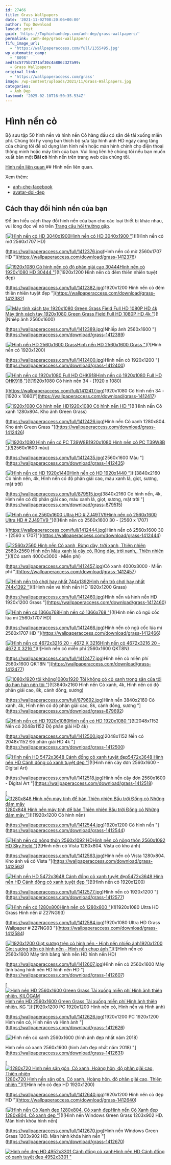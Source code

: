 ```yaml
---
id: 27466
title: Grass Wallpapers
date: '2021-11-02T08:20:06+00:00'
author: Top Download
layout: post
guid: 'https://Tophinhanhdep.com/anh-dep/grass-wallpapers/'
permalink: /anh-dep/grass-wallpapers/
fifu_image_url:
  - 'https://wallpaperaccess.com/full/1355495.jpg'
wp_automatic_camp:
  - '8098'
aed75c5775b7371af30c4a886c327a99:
  - Grass Wallpapers
original_link:
  - 'https://wallpaperaccess.com/grass'
image: /wp-content/uploads/2021/11/Grass-Wallpapers.jpg
categories:
  - Ảnh Đẹp
lastmod: '2025-02-10T16:50:35.534Z'
---
```

# Hình nền cỏ

Bộ sưu tập 50 hình nền và hình nền Cỏ hàng đầu có sẵn để tải xuống miễn phí. Chúng tôi hy vọng bạn thích bộ sưu tập hình ảnh HD ngày càng tăng của chúng tôi để sử dụng làm hình nền hoặc màn hình chính cho điện thoại thông minh hoặc máy tính của bạn. Vui lòng liên hệ chúng tôi nếu bạn muốn xuất bản một **Bãi cỏ** hình nền trên trang web của chúng tôi.

[Hình nền liên quan ](#related) ## Hình nền liên quan.

   
 Xem thêm:

   
- [anh-che-facebook](https://tophinhanhdep.com/anh-che/anh-che-facebook/)
- [avatar-doi-dep](https://tophinhanhdep.com/anh-avatar/avatar-doi-dep/)

## Cách thay đổi hình nền của bạn

Để tìm hiểu cách thay đổi hình nền của bạn cho các loại thiết bị khác nhau, vui lòng đọc về nó trên [Trang câu hỏi thường gặp](https://tophinhanhdep.com/faq/).

  
[[![Hình nền cỏ HD 3040x1900](https://wallpaperaccess.com/full/1355495.jpg)Hình nền cỏ HD 3040x1900 "](https://wallpaperaccess.com/download/grass-1355495)](![Hình nền cỏ mờ 2560x1707 HD)

(https://wallpaperaccess.com/full/1412376.jpg)Hình nền cỏ mờ 2560x1707 HD "](https://wallpaperaccess.com/download/grass-1412376)

[[![1920x1080 Cỏ hình nền có độ phân giải cao 30444](https://wallpaperaccess.com/full/1412378.jpg)Hình nền cỏ 1920x1080 HD 30444 "](https://wallpaperaccess.com/download/grass-1412378)](![1920x1200 Hình nền cỏ đêm thiên nhiên tuyệt đẹp)

(https://wallpaperaccess.com/full/1412382.jpg)1920x1200 Hình nền cỏ đêm thiên nhiên tuyệt đẹp "](https://wallpaperaccess.com/download/grass-1412382)

[[![Máy tính xách tay 1920x1080 Green Grass Field Full HD 1080P HD 4k](https://wallpaperaccess.com/full/1412388.jpg)Máy tính xách tay 1920x1080 Green Grass Field Full HD 1080P HD 4k "](https://wallpaperaccess.com/download/grass-1412388)](![Nhiếp ảnh 2560x1600)

(https://wallpaperaccess.com/full/1412389.jpg)Nhiếp ảnh 2560x1600 "](https://wallpaperaccess.com/download/grass-1412389)

[[![Hình nền HD 2560x1600 Grass](https://wallpaperaccess.com/full/1412390.jpg)Hình nền HD 2560x1600 Grass "](https://wallpaperaccess.com/download/grass-1412390)](![Hình nền cỏ 1920x1200)

(https://wallpaperaccess.com/full/1412400.jpg)Hình nền cỏ 1920x1200 "](https://wallpaperaccess.com/download/grass-1412400)

[[![Hình nền cỏ 1920x1080 Full HD OHK918](https://wallpaperaccess.com/full/1412415.jpg)Hình nền cỏ 1920x1080 Full HD OHK918 "](https://wallpaperaccess.com/download/grass-1412415)](![1920x1080 Cỏ hình nền 34 - [1920 x 1080)

](https://wallpaperaccess.com/full/1412417.jpg)1920x1080 Cỏ hình nền 34 - \[1920 x 1080\]"](https://wallpaperaccess.com/download/grass-1412417)

[[![1920x1080 Cỏ hình nền HD](https://wallpaperaccess.com/full/1412420.jpg)1920x1080 Cỏ hình nền HD "](https://wallpaperaccess.com/download/grass-1412420)](![Hình nền Cỏ xanh 1280x804.  Kho ảnh Green Grass)

(https://wallpaperaccess.com/full/1412426.jpg)Hình nền Cỏ xanh 1280x804. Kho ảnh Green Grass "](https://wallpaperaccess.com/download/grass-1412426)

[[![1920x1080 Hình nền cỏ PC T39W8B](https://wallpaperaccess.com/full/1412432.jpg)1920x1080 Hình nền cỏ PC T39W8B "](https://wallpaperaccess.com/download/grass-1412432)](![2560x1600 màu)

(https://wallpaperaccess.com/full/1412435.jpg)2560x1600 Màu "](https://wallpaperaccess.com/download/grass-1412435)

[[![Hình nền cỏ HD 1920x1440](https://wallpaperaccess.com/full/1412437.jpg)Hình nền cỏ HD 1920x1440 "](https://wallpaperaccess.com/download/grass-1412437)](![3840x2160 Cỏ hình nền, 4k, Hình nền có độ phân giải cao, màu xanh lá, giọt, sương, mặt trời)

(https://wallpaperaccess.com/full/879515.jpg)3840x2160 Cỏ hình nền, 4k, Hình nền có độ phân giải cao, màu xanh lá, giọt, sương, mặt trời "](https://wallpaperaccess.com/download/grass-879515)

[[![Hình nền cỏ 2560x1600 Ultra HD # ZJ49TV9](https://wallpaperaccess.com/full/1412442.jpg)Hình nền cỏ 2560x1600 Ultra HD # ZJ49TV9 "](https://wallpaperaccess.com/download/grass-1412442)](![Hình nền cỏ 2560x1600 30 - [2560 x 1707)

](https://wallpaperaccess.com/full/1412444.jpg)Hình nền cỏ 2560x1600 30 - \[2560 x 1707\]"](https://wallpaperaccess.com/download/grass-1412444)

[[![2560x2560 Hình nền Cỏ xanh, Rừng dày, trời xanh, Thiên nhiên](https://wallpaperaccess.com/full/1412448.jpg)2560x2560 Hình nền Màu xanh lá cây cỏ, Rừng dày, trời xanh,, Thiên nhiên "](https://wallpaperaccess.com/download/grass-1412448)](![Cỏ xanh 4000x3000 · Miễn phí)

(https://wallpaperaccess.com/full/1412457.jpg)Cỏ xanh 4000x3000 · Miễn phí "](https://wallpaperaccess.com/download/grass-1412457)

[[![Hình nền trò chơi hay nhất 744x1392](https://wallpaperaccess.com/full/1412459.jpg)Hình nền trò chơi hay nhất 744x1392 "](https://wallpaperaccess.com/download/grass-1412459)](![Hình nền và hình nền HD 1920x1200 Grass)

(https://wallpaperaccess.com/full/1412460.jpg)Hình nền và hình nền HD 1920x1200 Grass "](https://wallpaperaccess.com/download/grass-1412460)

[[![Hình nền cỏ 1366x768](https://wallpaperaccess.com/full/1412465.jpg)Hình nền cỏ 1366x768 "](https://wallpaperaccess.com/download/grass-1412465)](![Hình nền cỏ ngũ cốc lúa mì 2560x1707 HD)

(https://wallpaperaccess.com/full/1412466.jpg)Hình nền cỏ ngũ cốc lúa mì 2560x1707 HD "](https://wallpaperaccess.com/download/grass-1412466)

[[![Hình nền cỏ 4672x3216 20 - 4672 X 3216](https://wallpaperaccess.com/full/1412468.jpg)Hình nền cỏ 4672x3216 20 - 4672 X 3216 "](https://wallpaperaccess.com/download/grass-1412468)](![Hình nền cỏ miễn phí 2560x1600 QKT8N)

(https://wallpaperaccess.com/full/1412477.jpg)Hình nền cỏ miễn phí 2560x1600 QKT8N "](https://wallpaperaccess.com/download/grass-1412477)

[[![1080x1920 tôi không](https://wallpaperaccess.com/full/1412479.jpg)1080x1920 Tôi không có cỏ xanh trong sân của tôi do hạn hán nên tôi "](https://wallpaperaccess.com/download/grass-1412479)](![3840x2160 Hình nền Cỏ xanh, 4k, Hình nền có độ phân giải cao, 8k, cánh đồng, sương)

(https://wallpaperaccess.com/full/879692.jpg)Hình nền 3840x2160 Cỏ xanh, 4k, Hình nền có độ phân giải cao, 8k, cánh đồng, sương "](https://wallpaperaccess.com/download/grass-879692)

[[![Hình nền cỏ HD 1920x1080](https://wallpaperaccess.com/full/1412484.jpg)Hình nền cỏ HD 1920x1080 "](https://wallpaperaccess.com/download/grass-1412484)](![2048x1152 Nền cỏ 2048x1152 Độ phân giải HD 4k)

(https://wallpaperaccess.com/full/1412500.jpg)2048x1152 Nền cỏ 2048x1152 Độ phân giải HD 4k "](https://wallpaperaccess.com/download/grass-1412500)

[[![Hình nền HD 5472x3648 Cánh đồng cỏ xanh tuyệt đẹp](https://wallpaperaccess.com/full/1412506.jpg)5472x3648 Hình nền HD Cánh đồng cỏ xanh tuyệt đẹp "](https://wallpaperaccess.com/download/grass-1412506)](![Hình nền cây đơn 2560x1600 - Digital Art)

(https://wallpaperaccess.com/full/1412518.jpg)Hình nền cây đơn 2560x1600 - Digital Art "](https://wallpaperaccess.com/download/grass-1412518)

[[![1280x848 Hình nền máy tính để bàn Thiên nhiên Bầu trời Đồng cỏ Những đám mây](https://wallpaperaccess.com/full/1412525.jpg)1280x848 Hình nền máy tính để bàn Thiên nhiên Bầu trời Đồng cỏ Những đám mây "](https://wallpaperaccess.com/download/grass-1412525)](![1920x1200 Cỏ hình nền)

(https://wallpaperaccess.com/full/1412544.jpg)1920x1200 Cỏ hình nền "](https://wallpaperaccess.com/download/grass-1412544)

[[![Hình nền cỏ nông thôn 2560x1092 HD](https://wallpaperaccess.com/full/1412558.jpg)Hình nền cỏ nông thôn 2560x1092 HD Sky Field "](https://wallpaperaccess.com/download/grass-1412558)](![Hình nền cỏ Vista 1280x804.  Vista cỏ kho ảnh)

(https://wallpaperaccess.com/full/1412563.jpg)Hình nền cỏ Vista 1280x804. Kho ảnh về cỏ Vista "](https://wallpaperaccess.com/download/grass-1412563)

[[![Hình nền HD 5472x3648 Cánh đồng cỏ xanh tuyệt đẹp](https://wallpaperaccess.com/full/1412567.jpg)5472x3648 Hình nền HD Cánh đồng cỏ xanh tuyệt đẹp "](https://wallpaperaccess.com/download/grass-1412567)](![Hình nền cỏ 1920x1200)

(https://wallpaperaccess.com/full/1412577.jpg)Hình nền cỏ 1920x1200 "](https://wallpaperaccess.com/download/grass-1412577)

[[![Hình nền cỏ 1280x800](https://wallpaperaccess.com/full/1412579.jpg)Hình nền cỏ 1280x800 "](https://wallpaperaccess.com/download/grass-1412579)](![1920x1080 Ultra HD Grass Hình nền # Z27NG93)

(https://wallpaperaccess.com/full/1412584.jpg)1920x1080 Ultra HD Grass Wallpaper # Z27NG93 "](https://wallpaperaccess.com/download/grass-1412584)

[[![1920x1200 Giọt sương trên cỏ hình nền - Hình nền nhiếp ảnh](https://wallpaperaccess.com/full/1412601.jpg)1920x1200 Giọt sương trên cỏ hình nền - Hình nền chụp ảnh "](https://wallpaperaccess.com/download/grass-1412601)](![Hình nền cỏ 2560x1600 Máy tính bảng hình nền HD hình nền HD)

(https://wallpaperaccess.com/full/1412607.jpg)Hình nền cỏ 2560x1600 Máy tính bảng hình nền HD hình nền HD "](https://wallpaperaccess.com/download/grass-1412607)

[[![Hình nền HD 2560x1600 Green Grass Tải xuống miễn phí Hình ảnh thiên nhiên.  KILÔGAM](https://wallpaperaccess.com/full/1412610.jpg)Hình nền HD 2560x1600 Green Grass Tải xuống miễn phí Hình ảnh thiên nhiên. KG "](https://wallpaperaccess.com/download/grass-1412610)](![1920x1200 PC 1920x1200 Hình nền cỏ, Hình nền và Hình ảnh)

(https://wallpaperaccess.com/full/1412626.jpg)1920x1200 PC 1920x1200 Hình nền cỏ, Hình nền và Hình ảnh "](https://wallpaperaccess.com/download/grass-1412626)

[![Hình nền cỏ xanh 2560x1600 (hình ảnh đẹp nhất năm 2018)](https://wallpaperaccess.com/full/1412631.jpg)

Hình nền cỏ xanh 2560x1600 (hình ảnh đẹp nhất năm 2018) "](https://wallpaperaccess.com/download/grass-1412631)

[[![1280x720 Hình nền sân gôn, Cỏ xanh, Hoàng hôn, độ phân giải cao, Thiên nhiên](https://wallpaperaccess.com/full/1412638.jpg)1280x720 Hình nền sân gôn, Cỏ xanh, Hoàng hôn, độ phân giải cao, Thiên nhiên "](https://wallpaperaccess.com/download/grass-1412638)](![Hình nền cỏ đẹp HD 1920x1200)

(https://wallpaperaccess.com/full/1412640.jpg)1920x1200 Hình nền cỏ đẹp HD "](https://wallpaperaccess.com/download/grass-1412640)

[[![Hình nền Cỏ Xanh đẹp 1280x804.  Cỏ xanh đẹp](https://wallpaperaccess.com/full/1412648.jpg)Hình nền Cỏ Xanh đẹp 1280x804. Cỏ xanh đẹp "](https://wallpaperaccess.com/download/grass-1412648)](![Hình nền Windows Green Grass 1203x902 HD.  Màn hình khóa hình nền)

(https://wallpaperaccess.com/full/1412670.jpg)Hình nền Windows Green Grass 1203x902 HD. Màn hình khóa hình nền "](https://wallpaperaccess.com/download/grass-1412670)

[![Hình nền đẹp HD 4952x3301 Cánh đồng cỏ xanh](https://wallpaperaccess.com/full/935627.jpg)Hình nền HD Cánh đồng cỏ xanh tuyệt đẹp 4952x3301 "](https://wallpaperaccess.com/download/grass-935627)
